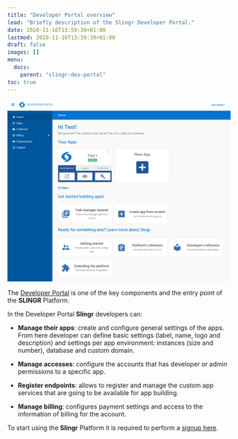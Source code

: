 ```yaml
---
title: "Developer Portal overview"
lead: "Briefly description of the Slingr Developer Portal."
date: 2020-11-16T13:59:39+01:00
lastmod: 2020-11-16T13:59:39+01:00
draft: false
images: []
menu:
  docs:
    parent: "slingr-dev-portal"
toc: true
---
```


![](/images/vendor/platform-ref/developer-portal.png)

The [Developer Portal](https://developer-portal.slingrs.io) is one of the key components and the entry point of the **SLINGR** Platform.

In the Developer Portal **Slingr** developers can:

- **Manage their apps**: create and configure general settings of the apps. From here developer can define basic settings 
(label, name, logo and description) and settings per app environment: instances (size and number), database and custom domain.
 
- **Manage accesses**: configure the accounts that has developer or admin permissions to a specific app.
  
- **Register endpoints**: allows to register and manage the custom app services that are going to be available for app building.
    
- **Manage billing**: configures payment settings and access to the information of billing for the account.


To start using the **Slingr** Platform it is required to perform a [signup here](https://developer-portal.slingrs.io/signup.html). 


